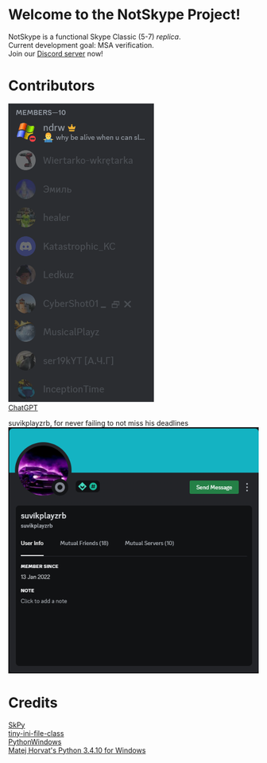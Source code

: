 # Welcome to the NotSkype Project!
NotSkype is a functional Skype Classic (5-7) _replica_.  
Current development goal: MSA verification.  
Join our [Discord server](https://discord.gg/FddVdVQKaX) now!  

# Contributors
![developers](https://raw.githubusercontent.com/BastionDevs/NotSkype/main/Images/devs.png)  
[ChatGPT](https://chat.openai.com)  
  
suvikplayzrb, for never failing to not miss his deadlines  
![suvikplayzrb](https://raw.githubusercontent.com/BastionDevs/NotSkype/main/Images/svkdev.png)  

# Credits
[SkPy](https://github.com/Terrance/SkPy)  
[tiny-ini-file-class](https://github.com/niklyadov/tiny-ini-file-class)  
[PythonWindows](https://github.com/adang1345/PythonWindows)  
[Matej Horvat's Python 3.4.10 for Windows](https://matejhorvat.si/en/windows/python/index.htm)  
